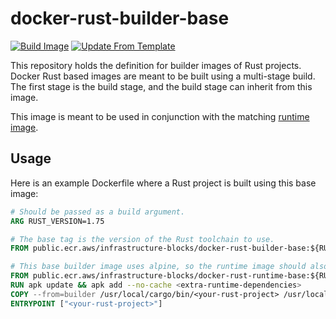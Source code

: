 # docker-rust-builder-base
[![Build Image](https://github.com/infrastructure-blocks/docker-rust-builder-base/actions/workflows/build-image.yml/badge.svg)](https://github.com/infrastructure-blocks/docker-rust-builder-base/actions/workflows/build-image.yml)
[![Update From Template](https://github.com/infrastructure-blocks/docker-rust-builder-base/actions/workflows/update-from-template.yml/badge.svg)](https://github.com/infrastructure-blocks/docker-rust-builder-base/actions/workflows/update-from-template.yml)

This repository holds the definition for builder images of Rust projects. Docker Rust based images are meant to be
built using a multi-stage build. The first stage is the build stage, and the build stage can inherit from this
image.

This image is meant to be used in conjunction with the matching [runtime image](https://github.com/infrastructure-blocks/docker-rust-runtime-base/).

## Usage

Here is an example Dockerfile where a Rust project is built using this base image:

```Dockerfile
# Should be passed as a build argument.
ARG RUST_VERSION=1.75

# The base tag is the version of the Rust toolchain to use.
FROM public.ecr.aws/infrastructure-blocks/docker-rust-builder-base:${RUST_VERSION} as builder

# This base builder image uses alpine, so the runtime image should also use alpine.
FROM public.ecr.aws/infrastructure-blocks/docker-rust-runtime-base:${RUST_VERSION}
RUN apk update && apk add --no-cache <extra-runtime-dependencies>
COPY --from=builder /usr/local/cargo/bin/<your-rust-project> /usr/local/bin/<your-rust-project>
ENTRYPOINT ["<your-rust-project>"]
```
